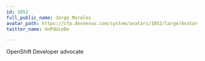 ```yaml
---
id: 1052
full_public_name: Jorge Morales
avatar_path: https://cfp.devnexus.com/system/avatars/1052/large/Avatar-150x150.jpeg?1510677584
twitter_name: UnPOUcoDe

---
```

OpenShift Developer advocate